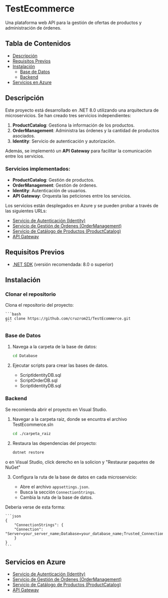 # TestEcommerce

Una plataforma web API para la gestión de ofertas de productos y administración de órdenes.

## Tabla de Contenidos

- [Descripción](#descripción)
- [Requisitos Previos](#requisitos-previos)
- [Instalación](#instalación)
  - [Base de Datos](#base-de-datos)
  - [Backend](#backend)
- [Servicios en Azure](#servicios-en-azure)

## Descripción

Este proyecto está desarrollado en .NET 8.0 utilizando una arquitectura de microservicios. Se han creado tres servicios independientes:

1. **ProductCatalog**: Gestiona la información de los productos.
2. **OrderManagement**: Administra las órdenes y la cantidad de productos asociados.
3. **Identity**: Servicio de autenticación y autorización.

Además, se implementó un **API Gateway** para facilitar la comunicación entre los servicios.

### Servicios implementados:

- **ProductCatalog**: Gestión de productos.
- **OrderManagement**: Gestión de órdenes.
- **Identity**: Autenticación de usuarios.
- **API Gateway**: Orquesta las peticiones entre los servicios.

Los servicios están desplegados en Azure y se pueden probar a través de las siguientes URLs:

- [Servicio de Autenticación (Identity)](https://ts-autentication-bwhsgxducwfnetdh.canadacentral-01.azurewebsites.net/swagger/index.html)
- [Servicio de Gestión de Órdenes (OrderManagement)](https://ts-ordermanagement-fqb3ctg5gweabtc9.canadacentral-01.azurewebsites.net/swagger/index.html)
- [Servicio de Catálogo de Productos (ProductCatalog)](https://ts-productcatalog-hmewhvdud2akgkc7.canadacentral-01.azurewebsites.net/swagger/index.html)
- [API Gateway](https://ts-apigateway-cjb0dvhceafka0fg.canadacentral-01.azurewebsites.net/swagger/index.html)

## Requisitos Previos

- [.NET SDK](https://dotnet.microsoft.com/download) (versión recomendada: 8.0 o superior)

## Instalación

### Clonar el repositorio

Clona el repositorio del proyecto:

    ```bash
    git clone https://github.com/cruzrom21/TestEcommerce.git
    ```

### Base de Datos

1. Navega a la carpeta de la base de datos:
    ```bash
    cd Database
    ```

2. Ejecutar scripts para crear las bases de datos.

    - ScriptIdentityDB.sql
    - ScriptOrderDB.sql
    - ScriptIdentityDB.sql



### Backend

Se recomienda abrir el proyecto en Visual Studio.

1. Navegar a la carpeta raiz, donde se encuntra el archivo TestEcommerce.sln
    ```bash
    cd ./carpeta_raiz
    ```

2. Restaura las dependencias del proyecto:
    ```bash
    dotnet restore
    ```

o en Visual Studio, click derecho en la solicion y "Restaurar paquetes de NuGet"

3. Configura la ruta de la base de datos en cada microservicio:
   
    - Abre el archivo `appsettings.json`.
    - Busca la sección `ConnectionStrings`.
    - Cambia la ruta de la base de datos.
  
Deberia verse de esta forma:

    ```json
    {
        "ConnectionStrings": {
        "Connection": "Server=your_server_name;Database=your_database_name;Trusted_Connection=True;TrustServerCertificate=True"
        }
    }
    ```
    
## Servicios en Azure

- [Servicio de Autenticación (Identity)](https://ts-autentication-bwhsgxducwfnetdh.canadacentral-01.azurewebsites.net/swagger/index.html)
- [Servicio de Gestión de Órdenes (OrderManagement)](https://ts-ordermanagement-fqb3ctg5gweabtc9.canadacentral-01.azurewebsites.net/swagger/index.html)
- [Servicio de Catálogo de Productos (ProductCatalog)](https://ts-productcatalog-hmewhvdud2akgkc7.canadacentral-01.azurewebsites.net/swagger/index.html)
- [API Gateway](https://ts-apigateway-cjb0dvhceafka0fg.canadacentral-01.azurewebsites.net/swagger/index.html)
